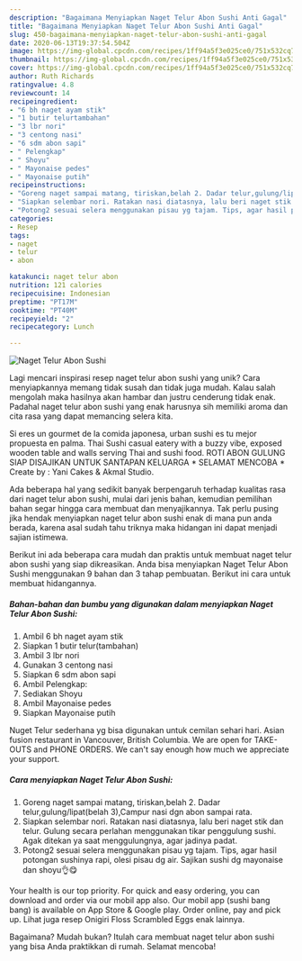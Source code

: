 ```yaml
---
description: "Bagaimana Menyiapkan Naget Telur Abon Sushi Anti Gagal"
title: "Bagaimana Menyiapkan Naget Telur Abon Sushi Anti Gagal"
slug: 450-bagaimana-menyiapkan-naget-telur-abon-sushi-anti-gagal
date: 2020-06-13T19:37:54.504Z
image: https://img-global.cpcdn.com/recipes/1ff94a5f3e025ce0/751x532cq70/naget-telur-abon-sushi-foto-resep-utama.jpg
thumbnail: https://img-global.cpcdn.com/recipes/1ff94a5f3e025ce0/751x532cq70/naget-telur-abon-sushi-foto-resep-utama.jpg
cover: https://img-global.cpcdn.com/recipes/1ff94a5f3e025ce0/751x532cq70/naget-telur-abon-sushi-foto-resep-utama.jpg
author: Ruth Richards
ratingvalue: 4.8
reviewcount: 14
recipeingredient:
- "6 bh naget ayam stik"
- "1 butir telurtambahan"
- "3 lbr nori"
- "3 centong nasi"
- "6 sdm abon sapi"
- " Pelengkap"
- " Shoyu"
- " Mayonaise pedes"
- " Mayonaise putih"
recipeinstructions:
- "Goreng naget sampai matang, tiriskan,belah 2. Dadar telur,gulung/lipat(belah 3),Campur nasi dgn abon sampai rata."
- "Siapkan selembar nori. Ratakan nasi diatasnya, lalu beri naget stik dan telur. Gulung secara perlahan menggunakan tikar penggulung sushi. Agak ditekan ya saat menggulungnya, agar jadinya padat."
- "Potong2 sesuai selera menggunakan pisau yg tajam. Tips, agar hasil potongan sushinya rapi, olesi pisau dg air. Sajikan sushi dg mayonaise dan shoyu👌😋"
categories:
- Resep
tags:
- naget
- telur
- abon

katakunci: naget telur abon 
nutrition: 121 calories
recipecuisine: Indonesian
preptime: "PT17M"
cooktime: "PT40M"
recipeyield: "2"
recipecategory: Lunch

---
```



![Naget Telur Abon Sushi](https://img-global.cpcdn.com/recipes/1ff94a5f3e025ce0/751x532cq70/naget-telur-abon-sushi-foto-resep-utama.jpg)

Lagi mencari inspirasi resep naget telur abon sushi yang unik? Cara menyiapkannya memang tidak susah dan tidak juga mudah. Kalau salah mengolah maka hasilnya akan hambar dan justru cenderung tidak enak. Padahal naget telur abon sushi yang enak harusnya sih memiliki aroma dan cita rasa yang dapat memancing selera kita.

Si eres un gourmet de la comida japonesa, urban sushi es tu mejor propuesta en palma. Thai Sushi casual eatery with a buzzy vibe, exposed wooden table and walls serving Thai and sushi food. ROTI ABON GULUNG SIAP DISAJIKAN UNTUK SANTAPAN KELUARGA * SELAMAT MENCOBA * Create by : Yani Cakes &amp; Akmal Studio.

Ada beberapa hal yang sedikit banyak berpengaruh terhadap kualitas rasa dari naget telur abon sushi, mulai dari jenis bahan, kemudian pemilihan bahan segar hingga cara membuat dan menyajikannya. Tak perlu pusing jika hendak menyiapkan naget telur abon sushi enak di mana pun anda berada, karena asal sudah tahu triknya maka hidangan ini dapat menjadi sajian istimewa.


Berikut ini ada beberapa cara mudah dan praktis untuk membuat naget telur abon sushi yang siap dikreasikan. Anda bisa menyiapkan Naget Telur Abon Sushi menggunakan 9 bahan dan 3 tahap pembuatan. Berikut ini cara untuk membuat hidangannya.

<!--inarticleads1-->

##### Bahan-bahan dan bumbu yang digunakan dalam menyiapkan Naget Telur Abon Sushi:

1. Ambil 6 bh naget ayam stik
1. Siapkan 1 butir telur(tambahan)
1. Ambil 3 lbr nori
1. Gunakan 3 centong nasi
1. Siapkan 6 sdm abon sapi
1. Ambil  Pelengkap:
1. Sediakan  Shoyu
1. Ambil  Mayonaise pedes
1. Siapkan  Mayonaise putih


Nuget Telur sederhana yg bisa digunakan untuk cemilan sehari hari. Asian fusion restaurant in Vancouver, British Columbia. We are open for TAKE-OUTS and PHONE ORDERS. We can&#39;t say enough how much we appreciate your support. 

<!--inarticleads2-->

##### Cara menyiapkan Naget Telur Abon Sushi:

1. Goreng naget sampai matang, tiriskan,belah 2. Dadar telur,gulung/lipat(belah 3),Campur nasi dgn abon sampai rata.
1. Siapkan selembar nori. Ratakan nasi diatasnya, lalu beri naget stik dan telur. Gulung secara perlahan menggunakan tikar penggulung sushi. Agak ditekan ya saat menggulungnya, agar jadinya padat.
1. Potong2 sesuai selera menggunakan pisau yg tajam. Tips, agar hasil potongan sushinya rapi, olesi pisau dg air. Sajikan sushi dg mayonaise dan shoyu👌😋


Your health is our top priority. For quick and easy ordering, you can download and order via our mobil app also. Our mobil app (sushi bang bang) is available on App Store &amp; Google play. Order online, pay and pick up. Lihat juga resep Onigiri Floss Scrambled Eggs enak lainnya. 

Bagaimana? Mudah bukan? Itulah cara membuat naget telur abon sushi yang bisa Anda praktikkan di rumah. Selamat mencoba!

